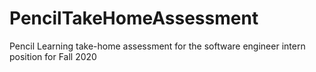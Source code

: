 # PencilTakeHomeAssessment

Pencil Learning take-home assessment for the software engineer intern position for Fall 2020
